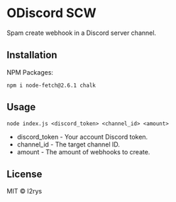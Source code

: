 
# ODiscord SCW
Spam create webhook in a Discord server channel.

## Installation
NPM Packages:

    npm i node-fetch@2.6.1 chalk

## Usage
```
node index.js <discord_token> <channel_id> <amount>
```

+ discord_token - Your account Discord token.
+ channel_id - The target channel ID.
+ amount - The amount of webhooks to create.

## License
MIT © I2rys
